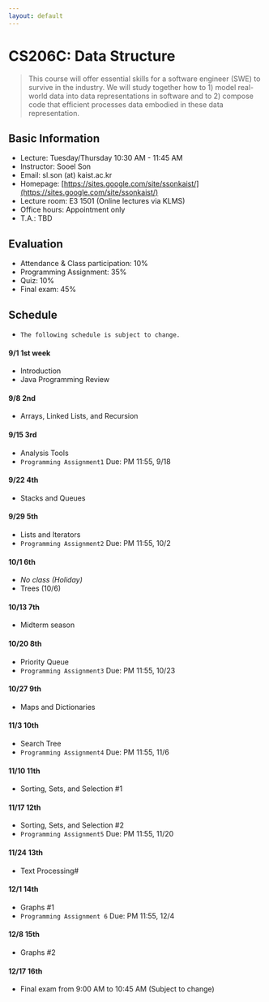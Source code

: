 ```yaml
---
layout: default
---
```


# **CS206C**: Data Structure

> This course will offer essential skills for a software engineer (SWE) to survive in the industry. We will study together how to 1) model real-world data into data representations in software and to 2) compose code that efficient processes data embodied in these data representation.  


## Basic Information
 * Lecture: Tuesday/Thursday 10:30 AM - 11:45 AM
 * Instructor: Sooel Son
 * Email: sl.son (at) kaist.ac.kr
 * Homepage: [https://sites.google.com/site/ssonkaist/](https://sites.google.com/site/ssonkaist/)
 * Lecture room: E3 1501 (Online lectures via KLMS)
 * Office hours: Appointment only
 * T.A.: TBD
 
## Evaluation
 * Attendance & Class participation: 10%
 * Programming Assignment: 35%
 * Quiz: 10%
 * Final exam: 45%

## Schedule

- `The following schedule is subject to change.`

#### 9/1 1st week
- Introduction
- Java Programming Review

#### 9/8 2nd
- Arrays, Linked Lists, and Recursion

#### 9/15 3rd
- Analysis Tools
- `Programming Assignment1` Due: PM 11:55, 9/18 
  
#### 9/22 4th
- Stacks and Queues

#### 9/29 5th
- Lists and Iterators
- `Programming Assignment2` Due: PM 11:55, 10/2 
 
#### 10/1 6th
- _No class (Holiday)_
- Trees (10/6)

#### 10/13 7th
- Midterm season

#### 10/20 8th
- Priority Queue
- `Programming Assignment3` Due: PM 11:55, 10/23
  
#### 10/27 9th
- Maps and Dictionaries

#### 11/3 10th
- Search Tree
- `Programming Assignment4` Due: PM 11:55, 11/6
  
#### 11/10 11th
- Sorting, Sets, and Selection #1
  
#### 11/17 12th
- Sorting, Sets, and Selection #2
- `Programming Assignment5` Due: PM 11:55, 11/20

#### 11/24 13th
- Text Processing#

#### 12/1 14th
- Graphs #1
- `Programming Assignment 6` Due: PM 11:55, 12/4

#### 12/8 15th
- Graphs #2

#### 12/17 16th
- Final exam from 9:00 AM to 10:45 AM (Subject to change)
